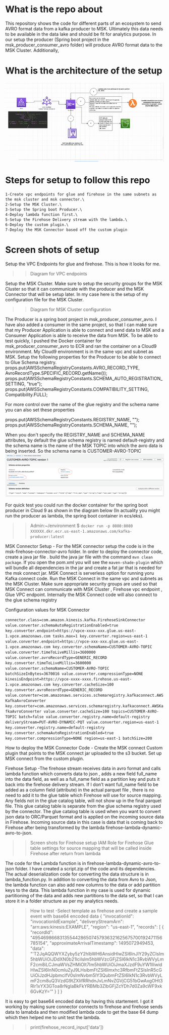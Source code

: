 # What is the repo about
This repository shows the code for different parts of an ecosystem to send AVRO format data from a kafka producer to MSK. Ultimately this data needs to be available in the data lake and should be fit for analytics purpose. In our setup the producer (Spring boot project in the msk_producer_consumer_avro folder) will produce AVRO format data to the MSK Cluster. Additionally,

# What is the architecture of the setup
![plot](./mskconnectavro.png)

# Steps for setup to follow this repo
    1-Create vpc endpoints for glue and firehose in the same subnets as the msk cluster and msk connector.\
    2-Setup the MSK Cluster.\
    3-Setup the Spring boot Producer.\
    4-Deploy lambda function first.\
    5-Setup the Firehose Delivery stream with the lambda.\
    6-Deploy the custom plugin.\
    7-Deploy the MSK Connector based off the custom plugin

# Screen shots of setup

Setup the VPC Endpoints for glue and firehose. This is how it looks for me.
>> Diagram for VPC endpoints 

Setup the MSK Cluster. Make sure to setup the security groups for the MSK Cluster so that it can communicate with the producer and the MSK Connector that will be setup later.
In my case here is the setup of my configuration file for the MSK Cluster.
>> Diagram for MSK Cluster configuration

The Producer is a spring boot project in msk_producer_consumer_avro.
I have also added a consumer in the same project, so that I can make sure that my Producer  Application is able to connect and send data to MSK and a Consumer Application is able to receive the data from MSK. To be able to test quickly, I pushed the Docker container for msk_producer_consumer_avro to ECR and ran the container on a Cloud9 environment. My Cloud9 environment is in the same vpc and subnet as MSK. Setup the following properties for the Producer to be able to connect to Glue Schema registry.
 props.put(AWSSchemaRegistryConstants.AVRO_RECORD_TYPE, AvroRecordType.SPECIFIC_RECORD.getName());
 props.put(AWSSchemaRegistryConstants.SCHEMA_AUTO_REGISTRATION_SETTING, "true");
 props.put(AWSSchemaRegistryConstants.COMPATIBILITY_SETTING, Compatibility.FULL);

 For more control over the name of the glue registry and the schema name you can also set these properties
 
 props.put(AWSSchemaRegistryConstants.REGISTRY_NAME, "<some valid registry name>");
 props.put(AWSSchemaRegistryConstants.SCHEMA_NAME, "<some valid schema name>");

When you don't specify the REGISTRY_NAME and SCHEMA_NAME attributes, by default the glue schema registry is named default-registry and the schema name is the name of the MSK TOPIC into which the avro data is being inserted. So the schema name is CUSTOMER-AVRO-TOPIC 
![plot](./glue_schema_registry.png)

For quick test you could run the docker container for the spring boot producer in Cloud 9 as shown in the diagram below (In actuality you might run the producer as lambda, the spring boot container in ecs/eks).
>>Admin:~/environment $ `docker run -p 8080:8080 XXXXXX.dkr.ecr.us-east-1.amazonaws.com/kafka-producer:latest`

MSK Connector Setup - For the MSK connector setup the code is in the msk-firehose-connector-avro folder. In order to deploy the connector code, create a java jar file . build the java jar file with the command `mvn clean package`. If you open the pom.xml you will see the `maven-shade-plugin` which will bundle all dependencies in the jar and create a fat jar that is needed for the msk connect jar. MSK Connect is serverless option for running yoru Kafka connect code. Run the MSK Connect in the same vpc and subnets as the MSK Cluster. Make sure appropriate security groups are used so that MSK Connect can communicate with MSK Cluster , Firehose vpc endpoint , Glue VPC endpoint. Internally the MSK Connect code will also connect to the glue schema registry

Configuration values for MSK Connector

`connector.class=com.amazon.kinesis.kafka.FirehoseSinkConnector
value.converter.schemaAutoRegistrationEnabled=true
key.converter.endpoint=https://vpce-xxxx-xxx.glue.us-east-1.vpce.amazonaws.com
tasks.max=1
key.converter.region=us-east-1
value.converter.endpoint=https://vpce-xxx-xxx.glue.us-east-1.vpce.amazonaws.com
key.converter.schemaName=CUSTOMER-AVRO-TOPIC
value.converter.timeToLiveMillis=3600000
value.converter.avroRecordType=GENERIC_RECORD
key.converter.timeToLiveMillis=3600000
value.converter.schemaName=CUSTOMER-AVRO-TOPIC
batchSizeInBytes=3670016
value.converter.compressionType=NONE
kinesisEndpoint=https://vpce-xxxx-xxxx.firehose.us-east-1.vpce.amazonaws.com
key.converter.cacheSize=100
key.converter.avroRecordType=GENERIC_RECORD
value.converter=com.amazonaws.services.schemaregistry.kafkaconnect.AWSKafkaAvroConverter
key.converter=com.amazonaws.services.schemaregistry.kafkaconnect.AWSKafkaAvroConverter
value.converter.cacheSize=100
topics=CUSTOMER-AVRO-TOPIC
batch=false
value.converter.registry.name=default-registry
deliveryStream=PUT-AVRO-DYNAMIC-PQT
value.converter.region=us-east-1
key.converter.registry.name=default-registry
key.converter.schemaAutoRegistrationEnabled=true
key.converter.compressionType=NONE
region=us-east-1
batchSize=200`

How to deploy the MSK Connector Code - Create the MSK connect Custom plugin that points to the MSK connect jar uploaded to the s3 bucket. Set up MSK connect from the custom plugin. 


Firehose Setup -The firehose stream receives data in avro format and calls lambda function which converts data to json , adds a new field full_name into the data field, as well as a full_name field as a partition key and puts it back into the firehose delivery stream. If I don’t want full_name field to be added as a column field (attribute)  in the actual parquet file , there is no need to add it to the glue table which Firehose will use for source mapping. Any fields not in the glue catalog table, will not show up in the final parquet file. This glue catalog table is separate from the glue schema registry used by the connector. The glue catalog table is used when you want to convert json data to ORC/Parquet format and is applied on the incoming source data in Firehose. Incoming source data in this case is data that is coming back to Firehose after being transformed by the lambda firehose-lambda-dynamic-avro-to-json.
>>Screen shots for Firehose setup
>>IAM Role for Firehose
>>Glue table settings for source mapping that will be called inside Firehose after return from lambda


The code for the Lambda function is in firehose-lambda-dynamic-avro-to-json folder. I have created a script.zip of the code and its dependencies. The actual deserialization code for converting the data structure is in lambda_function.py. In addition to converting the data from Avro to Json, the lambda function can also add new columns to the data or add partition keys to the data. This lambda function in my case is used for dynamic partitioning of the data and adds new partitions to the data set, so that I can store it in a folder structure as per my analytics needs.
>>How to test -Select template as firehose and create a sample event with base64 encoded data 
{
  "invocationId": "invocationIdExample",
  "deliveryStreamArn": "arn:aws:kinesis:EXAMPLE",
  "region": "us-east-1",
  "records": [
    {
      "recordId": "49546986683135544286507457936321625675700192471156785154",
      "approximateArrivalTimestamp": 1495072949453,
      "data": "'T2JqAQQWYXZyby5zY2hlbWH6AnsidHlwZSI6InJlY29yZCIsIm5hbWUiOiJDdXN0b21lciIsIm5hbWVzcGFjZSI6IkN1c3RvbWVyLmF2cm8iLCJmaWVsZHMiOlt7Im5hbWUiOiJmaXJzdF9uYW1lIiwidHlwZSI6InN0cmluZyJ9LHsibmFtZSI6Imxhc3RfbmFtZSIsInR5cGUiOiJzdHJpbmcifV0sImNvbm5lY3QubmFtZSI6IkN1c3RvbWVyLmF2cm8uQ3VzdG9tZXIifRRhdnJvLmNvZGVjCG51bGwAxgOHt3Rlr1xYX3GToa8rNgIaBkFkYRBMb3ZlbGFjZcYDh7d0Za9cWF9xk6GvKzY='"
    }
  ]
}

It is easy to get base64 encoded data by having this startement. I got it working by making sure connector connects to firehose and firehose sends data to lamabda and then modified lambda code to get the base 64 dump which then helped me to unit test the lambda.

>>print(firehose_record_input['data'])










